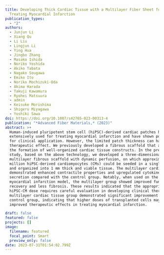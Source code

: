 ```yaml
---
title: Developing Thick Cardiac Tissue with a Multilayer Fiber Sheet for
  Treating Myocardial Infarction
publication_types:
  - "2"
authors:
  - Junjun Li
  - Xiang Qu
  - Li Liu
  - Lingjun Li
  - Ying Hua
  - Jingbo Zhang
  - Masako Ishida
  - Noriko Yoshida
  - Akiko Tabata
  - Nagako Sougawa
  - Emiko Ito
  - Noriko Mochizuki-Oda
  - Akima Harada
  - Takuji Kawamura
  - Ryohei Matsuura
  - admin
  - Keisuke Morishima
  - Shigeru Miyagawa
  - Yoshiki Sawa
doi: https://doi.org/10.1007/s42765-023-00313-4
publication: "*Advanced Fiber Materials,* (2023)"
abstract: >+
  Human-induced pluripotent stem cell (hiPSC)-derived cardiac patches have been
  extensively used for treating myocardial infarction and have shown potential
  for clinical application. However, the limited patch thickness can hamper its
  therapeutic effect. We previously developed a fibrous scaffold that allowed
  the formation of well-organized cardiac tissue constructs. In the present
  study, based on the above technology, we developed a three-dimensional
  multilayer fibrous scaffold with dynamic perfusion, on which approximately 20
  million hiPSC-derived cardiomyocytes (CMs) could be seeded in a single step
  and organized into 1 mm thick and viable tissue. The multilayer cardiac tissue
  demonstrated enhanced contractile properties and upregulated cytokine
  secretion compared with the control group. Notably, when used on the
  myocardial infarction model, the multilayer group showed improved functional
  recovery and less fibrosis. These results indicated that the appropriate
  hiPSC-CM dose requires careful evaluation in developing clinical therapy. The
  multilayer cardiac tissue group demonstrated significant improvement than the
  control group, indicating that higher doses of transplanted cells may have
  improved therapeutic effects in treating myocardial infarction.

draft: false
featured: false
projects: []
image:
  filename: featured
  focal_point: Smart
  preview_only: false
date: 2023-07-31T01:54:02.799Z
---
```

